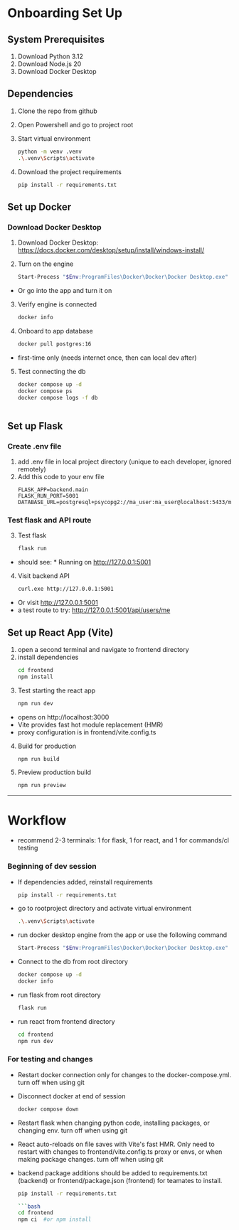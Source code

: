 # Onboarding Set Up
## System Prerequisites
1. Download Python 3.12
2. Download Node.js 20
3. Download Docker Desktop

## Dependencies
1. Clone the repo from github

2. Open Powershell and go to project root

3. Start virtual environment
    ```bash
    python -m venv .venv 
    .\.venv\Scripts\activate 

4. Download the project requirements
    ```bash
    pip install -r requirements.txt 

## Set up Docker

### Download Docker Desktop
1. Download Docker Desktop: https://docs.docker.com/desktop/setup/install/windows-install/

2. Turn on the engine
    ```bash
    Start-Process "$Env:ProgramFiles\Docker\Docker\Docker Desktop.exe"
- Or go into the app and turn it on
    
3. Verify engine is connected
    ```bash
    docker info

4. Onboard to app database
    ```bash
    docker pull postgres:16      
- first-time only (needs internet once, then can local dev after)
    
5. Test connecting the db
    ```bash
    docker compose up -d
    docker compose ps
    docker compose logs -f db



## Set up Flask
### Create .env file
1. add .env file in local project directory (unique to each developer, ignored remotely)
2. Add this code to your env file
    ```env
    FLASK_APP=backend.main
    FLASK_RUN_PORT=5001
    DATABASE_URL=postgresql+psycopg2://ma_user:ma_user@localhost:5433/med_assist_db

### Test flask and API route 
3. Test flask
    ```bash
    flask run
- should see: * Running on http://127.0.0.1:5001

4. Visit backend API
    ``` bash
    curl.exe http://127.0.0.1:5001
- Or visit http://127.0.0.1:5001
- a test route to try: http://127.0.0.1:5001/api/users/me


## Set up React App (Vite)
1. open a second terminal and navigate to frontend directory
2. install dependencies
    ```bash
    cd frontend
    npm install

3. Test starting the react app
    ```bash
    npm run dev
- opens on http://localhost:3000
- Vite provides fast hot module replacement (HMR)
- proxy configuration is in frontend/vite.config.ts

4. Build for production
    ```bash
    npm run build
    ```

5. Preview production build
    ```bash
    npm run preview
    ```
---



# Workflow

- recommend 2-3 terminals: 1 for flask, 1 for react, and 1 for commands/cl testing

### Beginning of dev session
- If dependencies added, reinstall requirements
    ```bash
    pip install -r requirements.txt

- go to rootproject directory and activate virtual environment
    ```bash
    .\.venv\Scripts\activate 

- run docker desktop engine from the app or use the following command
    ```bash
    Start-Process "$Env:ProgramFiles\Docker\Docker\Docker Desktop.exe"

- Connect to the db from root directory
    ```bash
    docker compose up -d
    docker info

- run flask from root directory
    ```bash
    flask run

- run react from frontend directory
    ```bash
    cd frontend
    npm run dev

### For testing and changes
 - Restart docker connection only for changes to the docker-compose.yml. turn off when using git
 - Disconnect docker at end of session
    ```bash
    docker compose down

- Restart flask when changing python code, installing packages, or changing env. turn off when using git

- React auto-reloads on file saves with Vite's fast HMR. Only need to restart with changes to frontend/vite.config.ts proxy or envs, or when making package changes. turn off when using git

- backend package additions should be added to requirements.txt (backend) or frontend/package.json (frontend) for teamates to install.
    ```bash
    pip install -r requirements.txt

    ```bash
    cd frontend
    npm ci  #or npm install